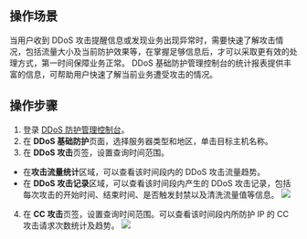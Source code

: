 ## 操作场景

当用户收到 DDoS 攻击提醒信息或发现业务出现异常时，需要快速了解攻击情况，包括流量大小及当前防护效果等，在掌握足够信息后，才可以采取更有效的处理方式，第一时间保障业务正常。
DDoS 基础防护管理控制台的统计报表提供丰富的信息，可帮助用户快速了解当前业务遭受攻击的情况。

## 操作步骤

1. 登录 [DDoS 防护管理控制台](https://console.cloud.tencent.com/ddos/dashboard/overview)。
2. 在 **DDoS 基础防护**页面，选择服务器类型和地区，单击目标主机名称。
3. 在 **DDoS 攻击**页签，设置查询时间范围。
  - 在**攻击流量统计**区域，可以查看该时间段内的 DDoS 攻击流量趋势。
  - 在 **DDoS 攻击记录**区域，可以查看该时间段内产生的 DDoS 攻击记录，包括每次攻击的开始时间、结束时间、是否触发封禁以及清洗流量值等信息。	
 ![](https://main.qcloudimg.com/raw/676a9c8abb0a27fbf95c8f0e445ccf27.png)
4. 在 **CC 攻击**页签，设置查询时间范围。可以查看该时间段内所防护 IP 的 CC 攻击请求次数统计及趋势。
    ![](https://main.qcloudimg.com/raw/d70997e14c7f93cfcf2495bfabaf5558.png)
